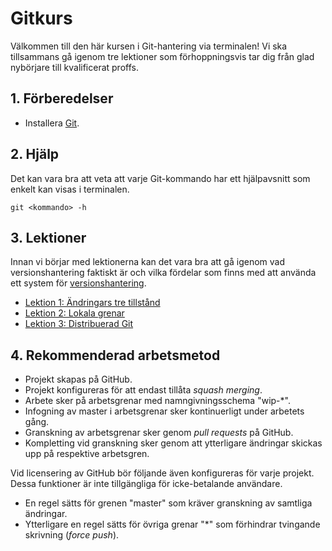 # Gitkurs

Välkommen till den här kursen i Git-hantering via terminalen! Vi ska tillsammans gå igenom tre lektioner som förhoppningsvis tar dig från glad nybörjare till kvalificerat proffs.

## 1. Förberedelser

* Installera [Git](https://git-scm.com/).

## 2. Hjälp

Det kan vara bra att veta att varje Git-kommando har ett hjälpavsnitt som enkelt kan visas i terminalen.

```
git <kommando> -h
```

## 3. Lektioner

Innan vi börjar med lektionerna kan det vara bra att gå igenom vad versionshantering faktiskt är och vilka fördelar som finns med att använda ett system för [versionshantering](versionshantering.md).

* [Lektion 1: Ändringars tre tillstånd](lektion1.md)
* [Lektion 2: Lokala grenar](lektion2.md)
* [Lektion 3: Distribuerad Git](lektion3.md)

## 4. Rekommenderad arbetsmetod

* Projekt skapas på GitHub.
* Projekt konfigureras för att endast tillåta *squash merging*.
* Arbete sker på arbetsgrenar med namngivningsschema "wip-*".
* Infogning av master i arbetsgrenar sker kontinuerligt under arbetets gång.
* Granskning av arbetsgrenar sker genom *pull requests* på GitHub.
* Kompletting vid granskning sker genom att ytterligare ändringar skickas upp på respektive arbetsgren.

Vid licensering av GitHub bör följande även konfigureras för varje projekt. Dessa funktioner är inte tillgängliga för icke-betalande användare.

* En regel sätts för grenen "master" som kräver granskning av samtliga ändringar.
* Ytterligare en regel sätts för övriga grenar "*" som förhindrar tvingande skrivning (*force push*).
